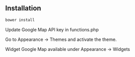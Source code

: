 ## Installation

```bash
bower install
```

Update Google Map API key in functions.php

Go to Appearance -> Themes and activate the theme.

Widget Google Map available under Appearance -> Widgets